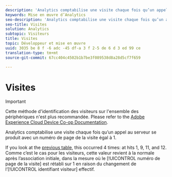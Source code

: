 ```yaml
---
description: 'Analytics comptabilise une visite chaque fois qu’un appel au serveur se produit avec un numéro de page de la visite égal à 1. '
keywords: Mise en œuvre d’Analytics
seo-description: 'Analytics comptabilise une visite chaque fois qu’un appel au serveur se produit avec un numéro de page de la visite égal à 1. '
seo-title: Visites
solution: Analytics
subtopic: Visiteurs
title: Visites
topic: Développeur et mise en œuvre
uuid: 3035 be 8 f -6 adc -45 df-a 3 f 2-5 de 6 d 3 ed 99 ce
translation-type: tm+mt
source-git-commit: 67cc404c4502b1b7be3f089538d8a28d5cf7f659

---
```



# Visites

>[!IMPORTANT]
>
>Cette méthode d&#39;identification des visiteurs sur l&#39;ensemble des périphériques n&#39;est plus recommandée. Please refer to the [Adobe Experience Cloud Device Co-op Documentation](https://marketing.adobe.com/resources/help/en_US/mcdc/).

Analytics comptabilise une visite chaque fois qu’un appel au serveur se produit avec un numéro de page de la visite égal à 1. 

If you look at the [previous table](../../../implement/js-implementation/xdevice-visid/visit-example.md#concept_E3B32B8E539F4FDC8E3FA872328B87BA), this occurred 4 times: at hits 1, 9, 11, and 12. Comme c’est le cas pour les visiteurs, cette valeur revient à la normale après l’association initiale, dans la mesure où le [!UICONTROL numéro de page de la visite] est rétabli sur 1 en raison du changement de l’[!UICONTROL identifiant visiteur] effectif.
